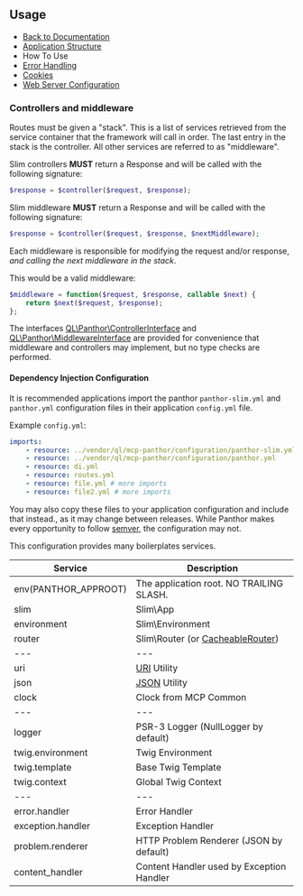 ## Usage

- [Back to Documentation](README.md)
- [Application Structure](APPLICATION_STRUCTURE.md)
- How To Use
- [Error Handling](ERRORS.md)
- [Cookies](COOKIES.md)
- [Web Server Configuration](SERVER.md)

### Controllers and middleware

Routes must be given a "stack". This is a list of services retrieved from the service container that the framework
will call in order. The last entry in the stack is the controller. All other services are referred to as "middleware".

Slim controllers **MUST** return a Response and will be called with the following signature:
```php
$response = $controller($request, $response);
```

Slim middleware **MUST** return a Response and will be called with the following signature:
```php
$response = $controller($request, $response, $nextMiddleware);
```

Each middleware is responsible for modifying the request and/or response, *and calling the next middleware in the stack*.

This would be a valid middleware:
```php
$middleware = function($request, $response, callable $next) {
    return $next($request, $response);
};
```

The interfaces [QL\Panthor\ControllerInterface](../src/ControllerInterface.php) and
[QL\Panthor\MiddlewareInterface](../src/MiddlewareInterface.php) are provided for convenience that middleware and
controllers may implement, but no type checks are performed.

#### Dependency Injection Configuration

It is recommended applications import the panthor `panthor-slim.yml` and `panthor.yml` configuration files in their
application `config.yml` file.

Example `config.yml`:
```yaml
imports:
    - resource: ../vendor/ql/mcp-panthor/configuration/panthor-slim.yml
    - resource: ../vendor/ql/mcp-panthor/configuration/panthor.yml
    - resource: di.yml
    - resource: routes.yml
    - resource: file.yml # more imports
    - resource: file2.yml # more imports
```

You may also copy these files to your application configuration and include that instead., as it may change
between releases. While Panthor makes every opportunity to follow [semver](http://semver.org/), the configuration may
not.

This configuration provides many boilerplates services.

Service                  | Description
------------------------ | -----------
env(PANTHOR_APPROOT)     | The application root. NO TRAILING SLASH.
slim                     | Slim\App
environment              | Slim\Environment
router                   | Slim\Router (or [CacheableRouter](../src/Bootstrap/CacheableRouter.php))
---                      | ---
uri                      | [URI](../src/Utility/URI.php) Utility
json                     | [JSON](../src/Utility/JSON.php) Utility
clock                    | Clock from MCP Common
---                      | ---
logger                   | PSR-3 Logger (NullLogger by default)
twig.environment         | Twig Environment
twig.template            | Base Twig Template
twig.context             | Global Twig Context
---                      | ---
error.handler            | Error Handler
exception.handler        | Exception Handler
problem.renderer         | HTTP Problem Renderer (JSON by default)
content_handler          | Content Handler used by Exception Handler
